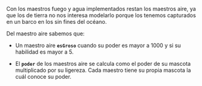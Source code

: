Con los maestros fuego y agua implementados restan los maestros aire, ya que los de tierra no nos interesa modelarlo porque los tenemos capturados en un barco en los sin fines del océano.

Del maestro aire sabemos que:
* Un maestro aire **`esGroso`** cuando su poder es mayor a 1000 y si su habilidad es mayor a 5. 

* El **`poder`** de los maestros aire se calcula como el poder de su mascota multiplicado por su ligereza. Cada maestro tiene su propia mascota la cuál conoce su poder.

